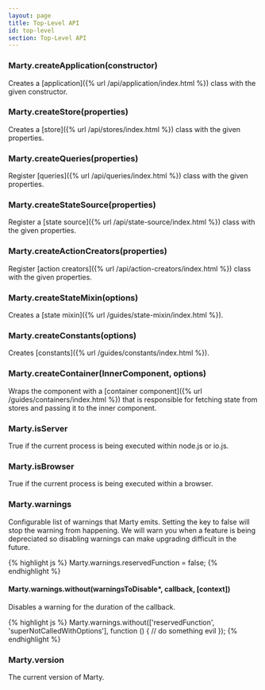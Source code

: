 ```yaml
---
layout: page
title: Top-Level API
id: top-level
section: Top-Level API
---
```


<h3 id="createApplication">Marty.createApplication(constructor)</h3>

Creates a [application]({% url /api/application/index.html %}) class with the given constructor.

<h3 id="createStore">Marty.createStore(properties)</h3>

Creates a [store]({% url /api/stores/index.html %}) class with the given properties.

<h3 id="createQueries">Marty.createQueries(properties)</h3>

Register [queries]({% url /api/queries/index.html %}) class with the given properties.

<h3 id="createStateSource">Marty.createStateSource(properties)</h3>

Register a [state source]({% url /api/state-source/index.html %}) class with the given properties.

<h3 id="createActionCreators">Marty.createActionCreators(properties)</h3>

Register [action creators]({% url /api/action-creators/index.html %}) class with the given properties.

<h3 id="createStateMixin">Marty.createStateMixin(options)</h3>

Creates a [state mixin]({% url /guides/state-mixin/index.html %}).

<h3 id="createConstants">Marty.createConstants(options)</h3>

Creates [constants]({% url /guides/constants/index.html %}).

<h3 id="createContainer">Marty.createContainer(InnerComponent, options)</h3>

Wraps the component with a [container component]({% url /guides/containers/index.html %}) that is responsible for fetching state from stores and passing it to the inner component.

<h3 id="isServer">Marty.isServer</h3>

True if the current process is being executed within node.js or io.js.

<h3 id="isBrowser">Marty.isBrowser</h3>

True if the current process is being executed within a browser.

<h3 id="warnings">Marty.warnings</h3>

Configurable list of warnings that Marty emits. Setting the key to false will stop the warning from happening. We will warn you when a feature is being depreciated so disabling warnings can make upgrading difficult in the future.

{% highlight js %}
Marty.warnings.reservedFunction = false;
{% endhighlight %}

<h4 id="withoutWarning">Marty.warnings.without(warningsToDisable*, callback, [context])</h4>

Disables a warning for the duration of the callback.

{% highlight js %}
Marty.warnings.without(['reservedFunction', 'superNotCalledWithOptions'], function () {
  // do something evil
});
{% endhighlight %}

<h3 id="version">Marty.version</h3>

The current version of Marty.
